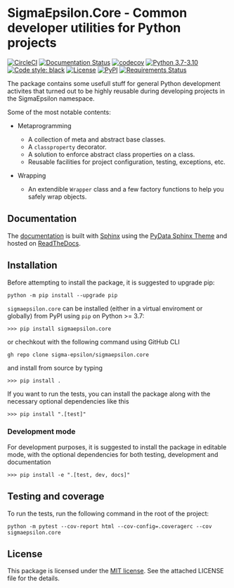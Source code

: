 # **SigmaEpsilon.Core** - Common developer utilities for Python projects

[![CircleCI](https://dl.circleci.com/status-badge/img/gh/sigma-epsilon/sigmaepsilon.core/tree/main.svg?style=shield)](https://dl.circleci.com/status-badge/redirect/gh/sigma-epsilon/sigmaepsilon.core/tree/main)
[![Documentation Status](https://readthedocs.org/projects/sigmaepsiloncore/badge/?version=latest)](https://sigmaepsiloncore.readthedocs.io/en/latest/?badge=latest)
[![codecov](https://codecov.io/gh/sigma-epsilon/sigmaepsilon.core/graph/badge.svg?token=WNLDFIGGL6)](https://codecov.io/gh/sigma-epsilon/sigmaepsilon.core)
[![Python 3.7-3.10](https://img.shields.io/badge/python-3.7%E2%80%923.10-blue)](https://www.python.org)
[![Code style: black](https://img.shields.io/badge/code%20style-black-000000.svg)](https://github.com/psf/black)
[![License](https://img.shields.io/badge/License-MIT-yellow.svg)](https://opensource.org/licenses/MIT)
[![PyPI](https://badge.fury.io/py/sigmaepsilon.core.svg)](https://pypi.org/project/sigmaepsilon.core)
[![Requirements Status](https://dependency-dash.repo-helper.uk/github/sigma-epsilon/sigmaepsilon.core/badge.svg)](https://dependency-dash.repo-helper.uk/github/sigma-epsilon/sigmaepsilon.core)

The package contains some usefull stuff for general Python development activites that turned out to be highly reusable during developing projects in the SigmaEpsilon namespace.

Some of the most notable contents:

* Metaprogramming
  * A collection of meta and abstract base classes.
  * A `classproperty` decorator.
  * A solution to enforce abstract class properties on a class.
  * Reusable facilities for project configuration, testing, exceptions, etc.
  
* Wrapping
  * An extendible `Wrapper` class and a few factory functions to help you safely wrap objects.

## **Documentation**

The [documentation](https://sigmaepsiloncore.readthedocs.io/en/latest/) is built with [Sphinx](https://www.sphinx-doc.org/en/master/) using the [PyData Sphinx Theme](https://pydata-sphinx-theme.readthedocs.io/en/stable/index.html) and hosted on [ReadTheDocs](https://readthedocs.org/).

## **Installation**

Before attempting to install the package, it is suggested to upgrade pip:

```console
python -m pip install --upgrade pip
```

`sigmaepsilon.core` can be installed (either in a virtual enviroment or globally) from PyPI using `pip` on Python >= 3.7:

```console
>>> pip install sigmaepsilon.core
```

or chechkout with the following command using GitHub CLI

```console
gh repo clone sigma-epsilon/sigmaepsilon.core
```

and install from source by typing

```console
>>> pip install .
```

If you want to run the tests, you can install the package along with the necessary optional dependencies like this

```console
>>> pip install ".[test]"
```

### Development mode

For development purposes, it is suggested to install the package in editable mode, with the optional dependencies for both testing, development and documentation

```console
>>> pip install -e ".[test, dev, docs]"
```

## Testing and coverage

To run the tests, run the following command in the root of the project:

```console
python -m pytest --cov-report html --cov-config=.coveragerc --cov sigmaepsilon.core
```

## **License**

This package is licensed under the [MIT license](https://opensource.org/license/mit/). See the attached LICENSE file for the details.
